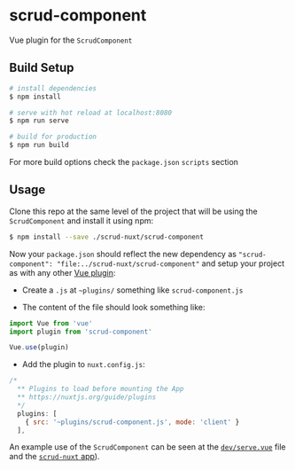 # scrud-component

Vue plugin for the `ScrudComponent`

## Build Setup

```bash
# install dependencies
$ npm install

# serve with hot reload at localhost:8080
$ npm run serve

# build for production
$ npm run build
```

For more build options check the `package.json` `scripts` section


## Usage

Clone this repo at the same level of the project that will be using the `ScrudComponent` and install it using npm:

```bash
$ npm install --save ./scrud-nuxt/scrud-component
```

Now your `package.json` should reflect the new dependency as `"scrud-component": "file:../scrud-nuxt/scrud-component"` and setup your project as with any other [Vue plugin](https://nuxtjs.org/guide/plugins/#vue-plugins):

* Create a `.js` at `~plugins/` something like `scrud-component.js`

* The content of the file should look something like:

```js
import Vue from 'vue'
import plugin from 'scrud-component'

Vue.use(plugin)
```

* Add the plugin to `nuxt.config.js`:

```js
/*
  ** Plugins to load before mounting the App
  ** https://nuxtjs.org/guide/plugins
  */
  plugins: [
    { src: '~plugins/scrud-component.js', mode: 'client' }
  ],

```


An example use of the `ScrudComponent` can be seen at the [`dev/serve.vue`](dev/serve.vue) file and the [`scrud-nuxt` app](../scrud-nuxt/README.md)).
